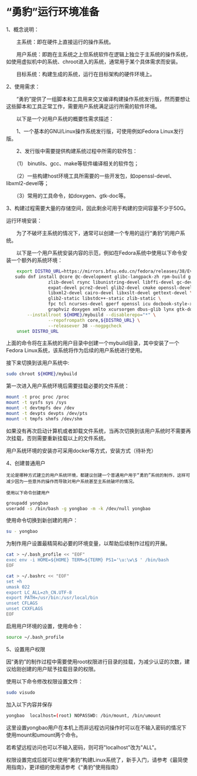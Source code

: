 # “勇豹”运行环境准备

1、概念说明：

　　主系统：即在硬件上直接运行的操作系统。

　　用户系统：即跑在主系统之上但系统软件在逻辑上独立于主系统的操作系统，如使用虚拟机中的系统、chroot进入的系统，通常用于某个具体需求而安装。

　　目标系统：构建生成的系统，运行在目标架构的硬件环境上。

2、使用需求：

　　“勇豹”提供了一组脚本和工具用来交叉编译构建操作系统发行版，然而要想让这些脚本和工具正常工作，需要用户系统满足运行所需的软件环境。


　　以下是一个对用户系统的概要性需求描述：

　　1、一个基本的GNU/Linux操作系统发行版，可使用例如Fedora Linux发行版。

　　2、发行版中需要提供构建系统过程中所需的软件包：

　　（1） binutils、gcc、make等软件编译相关的软件包；

　　（2）一些构建host环境工具所需要的一些开发包，如openssl-devel、libxml2-devel等；

　　（3）常用的工具命令，如doxygen、gtk-doc等。

	
3、构建过程需要大量的存储空间，因此剩余可用于构建的空间容量不少于50G。

运行环境安装：

　　为了不破坏主系统的情况下，通常可以创建一个专用的运行“勇豹”的用户系统。

　　以下是一个用户系统安装内容的示范，例如在Fedora系统中使用以下命令安装一个额外的系统环境：

```sh
    export DISTRO_URL=https://mirrors.bfsu.edu.cn/fedora/releases/38/Everything/x86_64/os/
　　sudo dnf install @core @c-development glibc-langpack-zh rpm-build git wget texinfo \
                zlib-devel rsync libunistring-devel libffi-devel gc-devel \
                expat-devel pcre2-devel glib2-devel cmake openssl-devel libyaml-devel \
                libxml2-devel cairo-devel libxslt-devel gettext-devel \
                glib2-static libstdc++-static zlib-static \
                fpc tcl ncurses-devel gperf openssl icu docbook-style-xsl bc squashfs-tools \
                graphviz doxygen xmlto xcursorgen dbus-glib lynx gtk-doc \
		--installroot ${HOME}/mybuild --disablerepo="*" \
                --repofrompath core,${DISTRO_URL} \
                --releasever 38 --nogpgcheck
    unset DISTRO_URL
```

上面的命令将在主系统的用户目录中创建一个mybuild目录，其中安装了一个Fedora Linux系统，该系统将作为后续的用户系统进行使用。

接下来切换到该用户系统中:

```sh
sudo chroot ${HOME}/mybuild
```

第一次进入用户系统环境后需要挂载必要的文件系统：

```sh
mount -t proc proc /proc
mount -t sysfs sys /sys
mount -t devtmpfs dev /dev
mount -t devpts devpts /dev/pts
mount -t tmpfs shmfs /dev/shm
```

如果没有再次启动计算机或者卸载文件系统，当再次切换到该用户系统时不需要再次挂载，否则需要重新挂载以上的文件系统。


用户系统环境的安装亦可采用docker等方式，安装方式（待补充）

4、创建普通用户

    无论是哪种方式建立的用户系统环境，都建议创建一个普通用户用于“勇豹”系统的制作，这样可减少因为一些意外的操作而导致对用户系统甚至主系统破坏的情况。

    使用以下命令创建用户
```sh
groupadd yongbao
useradd -s /bin/bash -g yongbao -m -k /dev/null yongbao
```

使用命令切换到新创建的用户：

```sh
su - yongbao
```

为制作用户设置最精简和必要的环境变量，以帮助后续制作过程的开展。

```sh
cat > ~/.bash_profile << "EOF"
exec env -i HOME=${HOME} TERM=${TERM} PS1='\u:\w\$ ' /bin/bash
EOF
```

```sh
cat > ~/.bashrc << "EOF"
set +h
umask 022
export LC_ALL=zh_CN.UTF-8
export PATH=/usr/bin:/usr/local/bin
unset CFLAGS
unset CXXFLAGS
EOF
```

启用用户环境的设置，使用命令：
```sh
source ~/.bash_profile
```

5、设置用户权限

因“勇豹”的制作过程中需要使用root权限进行目录的挂载，为减少认证的次数，建议给刚创建的用户赋予挂载目录的权限。

使用以下命令修改权限设置文件：
```sh
sudo visudo
```

加入以下内容并保存
```sh
yongbao  localhost=(root) NOPASSWD: /bin/mount, /bin/umount
```
这里设置yongbao用户在本机上而非远程访问操作时可以在不输入密码的情况下使用mount和umount两个命令。

若希望远程访问也可以不输入密码，则可将"localhost"改为"ALL"。


权限设置完成后就可以使用“勇豹”构建Linux系统了，新手入门，请参考《最简使用指南》，更详细的使用请参考《“勇豹”使用指南》
